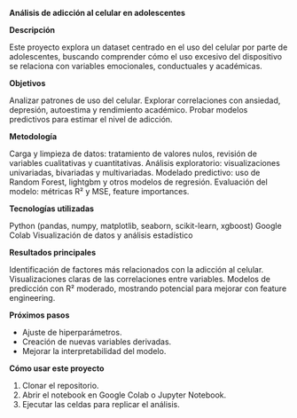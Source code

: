**Análisis de adicción al celular en adolescentes**


**Descripción**

Este proyecto explora un dataset centrado en el uso del celular por parte de adolescentes, buscando comprender cómo el uso excesivo del dispositivo se relaciona con variables emocionales, conductuales y académicas.

**Objetivos**

Analizar patrones de uso del celular.
Explorar correlaciones con ansiedad, depresión, autoestima y rendimiento académico.
Probar modelos predictivos para estimar el nivel de adicción.

**Metodología**

Carga y limpieza de datos: tratamiento de valores nulos, revisión de variables cualitativas y cuantitativas.
Análisis exploratorio: visualizaciones univariadas, bivariadas y multivariadas.
Modelado predictivo: uso de Random Forest, lightgbm y otros modelos de regresión.
Evaluación del modelo: métricas R² y MSE, feature importances.

**Tecnologías utilizadas**

Python (pandas, numpy, matplotlib, seaborn, scikit-learn, xgboost)
Google Colab
Visualización de datos y análisis estadístico

**Resultados principales**

Identificación de factores más relacionados con la adicción al celular.
Visualizaciones claras de las correlaciones entre variables.
Modelos de predicción con R² moderado, mostrando potencial para mejorar con feature engineering.

**Próximos pasos**

- Ajuste de hiperparámetros.
- Creación de nuevas variables derivadas.
- Mejorar la interpretabilidad del modelo.

**Cómo usar este proyecto**

1. Clonar el repositorio.
2. Abrir el notebook en Google Colab o Jupyter Notebook.
3. Ejecutar las celdas para replicar el análisis.
